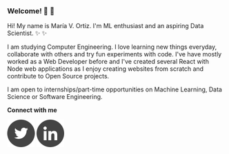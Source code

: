 ### Welcome! 👋 👋 

Hi! My name is María V. Ortiz. I'm ML enthusiast and an aspiring Data Scientist. :sparkles: :sparkles:

I am studying Computer Engineering. I love learning new things everyday, collaborate with others and try fun experiments with code. I've have mostly worked as a Web Developer before and I've created several React with Node web applications as I enjoy creating websites from scratch and contribute to Open Source projects. 

I am open to internships/part-time opportunities on Machine Learning, Data Science or Software Engineering. 


__Connect with me__ 

[![Twitter](./images/twitter.svg)](https://twitter.com/mvortizr) [![Linkedin](./images/linkedin.svg)](https://www.linkedin.com/in/mvortizr/)


<!-- Ideas -->
<!--__Tech stack__-->
<!-- Twitter, Linkedin, Dev, Codepen, Medium, correo -->
<!-- Coding, gif-->
